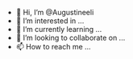 - 👋 Hi, I’m @Augustineeli
- 👀 I’m interested in ...
- 🌱 I’m currently learning ...
- 💞️ I’m looking to collaborate on ...
- 📫 How to reach me ...

<!---
Augustineeli/Augustineeli is a ✨ special ✨ repository because its `README.md` (this file) appears on your GitHub profile.
You can click the Preview link to take a look at your changes.
--->
